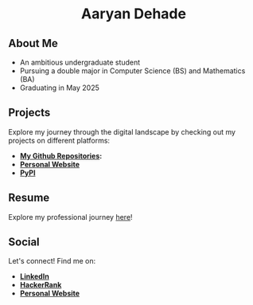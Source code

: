 <h1 align="center">Aaryan Dehade</h1>

## About Me
- An ambitious undergraduate student
- Pursuing a double major in Computer Science (BS) and Mathematics (BA)
- Graduating in May 2025

## Projects
Explore my journey through the digital landscape by checking out my projects on different platforms:
- **[My Github Repositories](https://github.com/dehadeaaryan?tab=repositories):**
- **[Personal Website](https://www.aaryandehade.me/new#projects)**
- **[PyPI](https://pypi.org/user/dehadeaaryan/)**

## Resume
Explore my professional journey [here](https://www.aaryandehade.me/Resume.pdf)!

## Social
Let's connect! Find me on:

- **[LinkedIn](https://www.linkedin.com/in/aaryandehade/)**
- **[HackerRank](https://www.hackerrank.com/profile/dehadeaaryan)**
- **[Personal Website](https://blog.aaryandehade.me/)**
